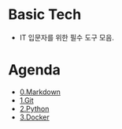 # Basic Tech
* IT 입문자를 위한 필수 도구 모음.

# Agenda
* [0.Markdown](./Markdown/)
* [1.Git](./Git/)
* [2.Python](./Python/)
* [3.Docker](./Docker/)
